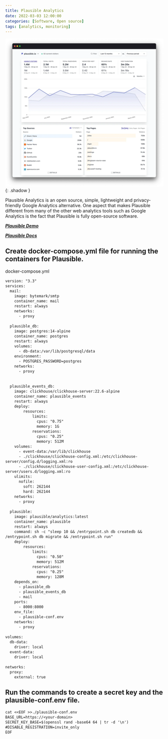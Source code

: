 ```yaml
---
title: Plausible Analytics
date: 2022-03-03 12:00:00
categories: [Software, Open source]
tags: [analytics, monitoring]
---
```

<script defer data-domain="senad-d.github.io" src="https://plus.seki.ink/js/script.js"></script>
![](https://github.com/senad-d/senad-d.github.io/blob/main/_media/images/plausible-analytics.jpg?raw=true){: .shadow }

Plausible Analytics is an open source, simple, lightweight and privacy-friendly Google Analytics alternative. One aspect that makes Plausible different from many of the other web analytics tools such as Google Analytics is the fact that Plausible is fully open-source software.

[***Plausible Demo***](https://plausible.io/plausible.io)

[***Plausible Docs***](https://plausible.io/docs)

## Create docker-compose.yml file for running the containers for Plausible.
docker-compose.yml
```shell
version: "3.3"
services:
  mail:
    image: bytemark/smtp
    container_name: mail
    restart: always
    networks:
      - proxy

  plausible_db:
    image: postgres:14-alpine
    container_name: postgres
    restart: always
    volumes:
      - db-data:/var/lib/postgresql/data
    environment:
      - POSTGRES_PASSWORD=postgres
    networks:
      - proxy


  plausible_events_db:
    image: clickhouse/clickhouse-server:22.6-alpine
    container_name: plausible_events
    restart: always
    deploy:
        resources:
            limits:
              cpus: "0.75"
              memory: 1G
            reservations:
              cpus: "0.25"
              memory: 512M
    volumes:
      - event-data:/var/lib/clickhouse
      - ./clickhouse/clickhouse-config.xml:/etc/clickhouse-server/config.d/logging.xml:ro
      - ./clickhouse/clickhouse-user-config.xml:/etc/clickhouse-server/users.d/logging.xml:ro
    ulimits:
      nofile:
        soft: 262144
        hard: 262144
    networks:
      - proxy

  plausible:
    image: plausible/analytics:latest
    container_name: plausible
    restart: always
    command: sh -c "sleep 10 && /entrypoint.sh db createdb && /entrypoint.sh db migrate && /entrypoint.sh run"
    deploy:
        resources:
            limits:
              cpus: "0.50"
              memory: 512M
            reservations:
              cpus: "0.25"
              memory: 128M
    depends_on:
      - plausible_db
      - plausible_events_db
      - mail
    ports:
      - 8000:8000
    env_file:
      - plausible-conf.env
    networks:
      - proxy

volumes:
  db-data:
    driver: local
  event-data:
    driver: local

networks:
  proxy:
    external: true
```

## Run the commands to create a secret key and the plausible-conf.env file.

```shell
cat <<EOF >>./plausible-conf.env
BASE_URL=https://<your-domain>
SECRET_KEY_BASE=$(openssl rand -base64 64 | tr -d '\n')
#DISABLE_REGISTRATION=invite_only
EOF
```
